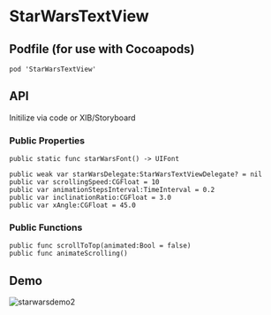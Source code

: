 # StarWarsTextView

## Podfile (for use with Cocoapods)
`pod 'StarWarsTextView' `

## API

Initilize via code or XIB/Storyboard

### Public Properties
    public static func starWarsFont() -> UIFont
    
    public weak var starWarsDelegate:StarWarsTextViewDelegate? = nil
    public var scrollingSpeed:CGFloat = 10
    public var animationStepsInterval:TimeInterval = 0.2
    public var inclinationRatio:CGFloat = 3.0
    public var xAngle:CGFloat = 45.0

### Public Functions

    public func scrollToTop(animated:Bool = false)
    public func animateScrolling()

## Demo
![starwarsdemo2](https://user-images.githubusercontent.com/2383901/36433632-910386e0-1622-11e8-8915-4e68ae656fd0.gif)
